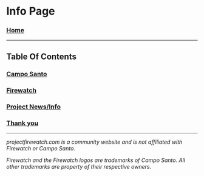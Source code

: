 # Info Page 

### [Home](/)  

---

## Table Of Contents

### [Campo Santo](/info/camposanto)

### [Firewatch](/info/Firewatch)

### [Project News/Info](/info/project)

### [Thank you](/info/thanks)

---

*projectfirewatch.com is a community website and is not affiliated with Firewatch or Campo Santo.*

*Firewatch and the Firewatch logos are trademarks of Campo Santo. All other trademarks are property of their respective owners.*
